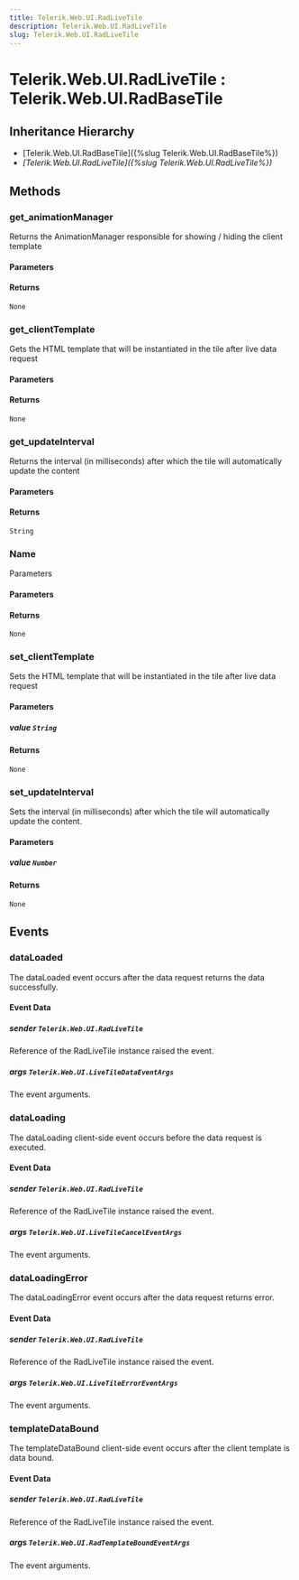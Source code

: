 ```yaml
---
title: Telerik.Web.UI.RadLiveTile
description: Telerik.Web.UI.RadLiveTile
slug: Telerik.Web.UI.RadLiveTile
---
```


# Telerik.Web.UI.RadLiveTile : Telerik.Web.UI.RadBaseTile 

## Inheritance Hierarchy

* [Telerik.Web.UI.RadBaseTile]({%slug Telerik.Web.UI.RadBaseTile%})
* *[Telerik.Web.UI.RadLiveTile]({%slug Telerik.Web.UI.RadLiveTile%})*


## Methods

### get_animationManager

Returns the AnimationManager responsible for showing / hiding the client template

#### Parameters

#### Returns

`None` 

### get_clientTemplate

Gets the HTML template that will be instantiated in the tile after live data request

#### Parameters

#### Returns

`None` 

### get_updateInterval

Returns the interval (in milliseconds) after which the tile will automatically update the content

#### Parameters

#### Returns

`String` 

### Name

Parameters

#### Parameters

#### Returns

`None` 

### set_clientTemplate

Sets the HTML template that will be instantiated in the tile after live data request

#### Parameters

##### value `String`

#### Returns

`None` 

### set_updateInterval

Sets the interval (in milliseconds) after which the tile will automatically update the content.

#### Parameters

##### value `Number`

#### Returns

`None` 


## Events

### dataLoaded

The dataLoaded event occurs after the data request returns the data successfully.

#### Event Data

##### sender `Telerik.Web.UI.RadLiveTile`

Reference of the RadLiveTile instance raised the event.

##### args `Telerik.Web.UI.LiveTileDataEventArgs`

The event arguments.

### dataLoading

The dataLoading client-side event occurs before the data request is executed.

#### Event Data

##### sender `Telerik.Web.UI.RadLiveTile`

Reference of the RadLiveTile instance raised the event.

##### args `Telerik.Web.UI.LiveTileCancelEventArgs`

The event arguments.

### dataLoadingError

The dataLoadingError event occurs after the data request returns error.

#### Event Data

##### sender `Telerik.Web.UI.RadLiveTile`

Reference of the RadLiveTile instance raised the event.

##### args `Telerik.Web.UI.LiveTileErrorEventArgs`

The event arguments.

### templateDataBound

The templateDataBound client-side event occurs after the client template is data bound.

#### Event Data

##### sender `Telerik.Web.UI.RadLiveTile`

Reference of the RadLiveTile instance raised the event.

##### args `Telerik.Web.UI.RadTemplateBoundEventArgs`

The event arguments.


